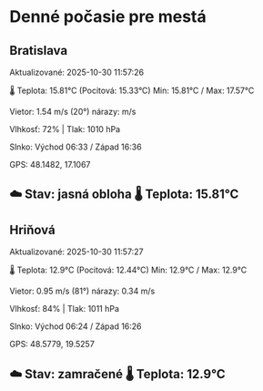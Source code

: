 ﻿# Denné počasie pre mestá

## Bratislava
Aktualizované: 2025-10-30 11:57:26

🌡️ Teplota: 15.81°C 
(Pocitová: 15.33°C)
Min: 15.81°C / Max: 17.57°C

Vietor: 1.54 m/s    (20°) 
nárazy:  m/s

Vlhkosť: 72% | Tlak: 1010 hPa

Slnko: Východ 06:33 / Západ 16:36

GPS: 48.1482, 17.1067

☁️ Stav: jasná obloha        🌡️ Teplota: 15.81°C
---

## Hriňová
Aktualizované: 2025-10-30 11:57:27

🌡️ Teplota: 12.9°C 
(Pocitová: 12.44°C)
Min: 12.9°C / Max: 12.9°C

Vietor: 0.95 m/s (81°)
nárazy: 0.34 m/s

Vlhkosť: 84% | Tlak: 1011 hPa

Slnko: Východ 06:24 / Západ 16:26

GPS: 48.5779, 19.5257

☁️ Stav: zamračené        🌡️ Teplota: 12.9°C
---
